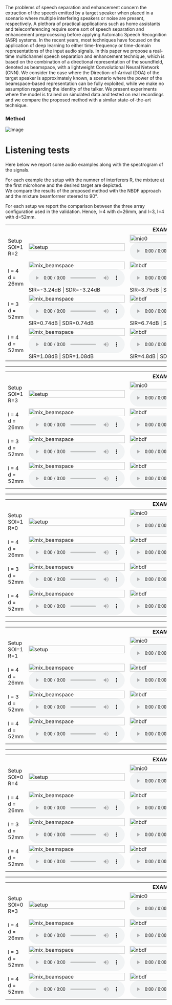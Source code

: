 The problems of speech separation and enhancement concern the extraction of the speech emitted by a target speaker when placed in a scenario where multiple interfering speakers or noise are present, respectively. A plethora of practical applications such as home assistants and teleconferencing require some sort of speech separation and enhancement preprocessing before applying Automatic Speech Recognition (ASR) systems. In the recent years, most techniques have focused on the application of deep learning to either time-frequency or time-domain representations of the input audio signals. In this paper we propose a real-time multichannel speech separation and enhancement technique, which is based on the combination of a directional representation of the soundfield, denoted as beamspace, with a lightweight Convolutional Neural Network (CNN). We consider the case where the Direction-of-Arrival (DOA) of the target speaker is approximately known, a scenario where the power of the beamspace-based representation can be fully exploited, while we make no assumption regarding the identity of the talker. We present experiments where the model is trained on simulated data and tested on real recordings and we compare the proposed method with a similar state-of-the-art technique.


### Method
![Image](figures/pipeline.png)

# Listening tests
Here below we report some audio examples along with the spectrogram of the signals. <br>

For each example the setup with the numner of interferers R, the mixture at the first microhone and the desired target are depicted. <br>
We compare the results of the proposed method with the NBDF approach and the mixture beamformer steered to 90°.

For each setup we report the comparison between the three array configuration used in the validation. Hence, I=4 with d=26mm,
and I=3, I=4 with d=52mm.

<!-- ***************************************** EXAMPLE 1 *************************************************** -->
<table style="width: 100%; table-layout: fixed; word-wrap: normal;">
  <!-- SETUP -->
  <tr> 
    <th colspan="4" style="text-align:center;">EXAMPLE 1</th>
  </tr>
  <tr>
    <td>
      Setup <br>
      SOI=1 <br>
      R=2
    </td>
    <td>
      <img src="examples/exs1/ds1/setup.png" title="setup" width="100%"/>
    </td>
    <td>
      <img src="examples/exs1/ds1/mixture_mic0.png" title="mic0" width="100%"/>
      <audio controls>
        <source src="examples/exs1/ds1/mixture_mic0.wav" type="audio/mpeg">
        Your browser does not support the audio element.
      </audio>
    </td>
    <td>
      <img src="examples/exs1/ds1/target_beamspace.png" title="target" width="100%"/>
      <audio controls>
        <source src="examples/exs1/ds1/target_beamspace.wav" type="audio/mpeg">
        Your browser does not support the audio element.
      </audio>
    </td>
  </tr>
  <!-- TITLE 
  <tr> 
    <td>
      Dataset
    </td>
    <td>
      Mixture Beamspace
    </td>
    <td>
      NBDF method
    </td>
    <td>
      Proposed method
    </td>
  </tr>
  -->
  <!-- DATASET 1 -->
  <tr> 
    <td>
      I = 4 <br>
      d = 26mm
    </td>
    <td>
      <img src="examples/exs1/ds1/mixture_beamspace.png" title="mix_beamspace" width="100%"/>
      <audio controls>
        <source src="examples/exs1/ds1/mixture_beamspace.wav" type="audio/mpeg">
        Your browser does not support the audio element.
      </audio>
      SIR=-3.24dB | SDR=-3.24dB
    </td>
    <td>
      <img src="examples/exs1/ds1/nbdf.png" title="nbdf" width="100%"/>
      <audio controls>
        <source src="examples/exs1/ds1/nbdf.wav" type="audio/mpeg">
        Your browser does not support the audio element.
      </audio>
      SIR=3.75dB | SDR=-0.86dB
    </td>
    <td>
      <img src="examples/exs1/ds1/proposed.png" title="target" width="100%"/>
      <audio controls>
        <source src="examples/exs1/ds1/proposed.wav" type="audio/mpeg">
        Your browser does not support the audio element.
      </audio>
      SIR=1.35dB | SDR=-0.23dB
    </td>
  </tr>
  <!-- DATASET 2 -->
  <tr> 
    <td>
      I = 3 <br>
      d = 52mm
    </td>
    <td>
      <img src="examples/exs1/ds2/mixture_beamspace.png" title="mix_beamspace" width="100%"/>
      <audio controls>
        <source src="examples/exs1/ds2/mixture_beamspace.wav" type="audio/mpeg">
        Your browser does not support the audio element.
      </audio>
      SIR=0.74dB | SDR=0.74dB
    </td>
    <td>
      <img src="examples/exs1/ds2/nbdf.png" title="nbdf" width="100%"/>
      <audio controls>
        <source src="examples/exs1/ds2/nbdf.wav" type="audio/mpeg">
        Your browser does not support the audio element.
      </audio>
      SIR=6.74dB | SDR=3.64dB
    </td>
    <td>
      <img src="examples/exs1/ds2/proposed.png" title="target" width="100%"/>
      <audio controls>
        <source src="examples/exs1/ds2/proposed.wav" type="audio/mpeg">
        Your browser does not support the audio element.
      </audio>
      SIR=5.4dB | SDR=4.05dB
    </td>
  </tr>
  <!-- DATASET 3 -->
  <tr> 
    <td>
      I = 4 <br>
      d = 52mm
    </td>
    <td>
      <img src="examples/exs1/ds3/mixture_beamspace.png" title="mix_beamspace" width="100%"/>
      <audio controls>
        <source src="examples/exs1/ds3/mixture_beamspace.wav" type="audio/mpeg">
        Your browser does not support the audio element.
      </audio>
      SIR=1.08dB | SDR=1.08dB
    </td>
    <td>
      <img src="examples/exs1/ds3/nbdf.png" title="nbdf" width="100%"/>
      <audio controls>
        <source src="examples/exs1/ds3/nbdf.wav" type="audio/mpeg">
        Your browser does not support the audio element.
      </audio>
      SIR=4.8dB | SDR=0.29dB
    </td>
    <td>
      <img src="examples/exs1/ds3/proposed.png" title="target" width="100%"/>
      <audio controls>
        <source src="examples/exs1/ds3/proposed.wav" type="audio/mpeg">
        Your browser does not support the audio element.
      </audio>
      SIR=2.27dB | SDR=1.1dB
    </td>
  </tr>
</table>

<!-- ***************************************** EXAMPLE 2 *************************************************** -->
<hr />
<table style="width: 100%; table-layout: fixed; word-wrap: normal;">
  <!-- SETUP -->
  <tr> 
    <th colspan="4" style="text-align:center;">EXAMPLE 2</th>
  </tr>
  <tr>
    <td>
      Setup <br>
      SOI=1 <br>
      R=3
    </td>
    <td>
      <img src="examples/exs2/ds1/setup.png" title="setup" width="100%"/>
    </td>
    <td>
      <img src="examples/exs2/ds1/mixture_mic0.png" title="mic0" width="100%"/>
      <audio controls>
        <source src="examples/exs2/ds1/mixture_mic0.wav" type="audio/mpeg">
        Your browser does not support the audio element.
      </audio>
    </td>
    <td>
      <img src="examples/exs2/ds1/target_beamspace.png" title="target" width="100%"/>
      <audio controls>
        <source src="examples/exs2/ds1/target_beamspace.wav" type="audio/mpeg">
        Your browser does not support the audio element.
      </audio>
    </td>
  </tr>
  <!-- TITLE 
  <tr> 
    <td>
      Dataset
    </td>
    <td>
      Mixture Beamspace
    </td>
    <td>
      NBDF method
    </td>
    <td>
      Proposed method
    </td>
  </tr>
  -->
  <!-- DATASET 1 -->
  <tr> 
    <td>
      I = 4 <br>
      d = 26mm
    </td>
    <td>
      <img src="examples/exs2/ds1/mixture_beamspace.png" title="mix_beamspace" width="100%"/>
      <audio controls>
        <source src="examples/exs2/ds1/mixture_beamspace.wav" type="audio/mpeg">
        Your browser does not support the audio element.
      </audio>
    </td>
    <td>
      <img src="examples/exs2/ds1/nbdf.png" title="nbdf" width="100%"/>
      <audio controls>
        <source src="examples/exs2/ds1/nbdf.wav" type="audio/mpeg">
        Your browser does not support the audio element.
      </audio>
    </td>
    <td>
      <img src="examples/exs2/ds1/proposed.png" title="target" width="100%"/>
      <audio controls>
        <source src="examples/exs2/ds1/proposed.wav" type="audio/mpeg">
        Your browser does not support the audio element.
      </audio>
    </td>
  </tr>
  <!-- DATASET 2 -->
  <tr> 
    <td>
      I = 3 <br>
      d = 52mm
    </td>
    <td>
      <img src="examples/exs2/ds2/mixture_beamspace.png" title="mix_beamspace" width="100%"/>
      <audio controls>
        <source src="examples/exs2/ds2/mixture_beamspace.wav" type="audio/mpeg">
        Your browser does not support the audio element.
      </audio>
    </td>
    <td>
      <img src="examples/exs2/ds2/nbdf.png" title="nbdf" width="100%"/>
      <audio controls>
        <source src="examples/exs2/ds2/nbdf.wav" type="audio/mpeg">
        Your browser does not support the audio element.
      </audio>
    </td>
    <td>
      <img src="examples/exs2/ds2/proposed.png" title="target" width="100%"/>
      <audio controls>
        <source src="examples/exs2/ds2/proposed.wav" type="audio/mpeg">
        Your browser does not support the audio element.
      </audio>
    </td>
  </tr>
  <!-- DATASET 3 -->
  <tr> 
    <td>
      I = 4 <br>
      d = 52mm
    </td>
    <td>
      <img src="examples/exs2/ds3/mixture_beamspace.png" title="mix_beamspace" width="100%"/>
      <audio controls>
        <source src="examples/exs2/ds3/mixture_beamspace.wav" type="audio/mpeg">
        Your browser does not support the audio element.
      </audio>
    </td>
    <td>
      <img src="examples/exs2/ds3/nbdf.png" title="nbdf" width="100%"/>
      <audio controls>
        <source src="examples/exs2/ds3/nbdf.wav" type="audio/mpeg">
        Your browser does not support the audio element.
      </audio>
    </td>
    <td>
      <img src="examples/exs2/ds3/proposed.png" title="target" width="100%"/>
      <audio controls>
        <source src="examples/exs2/ds3/proposed.wav" type="audio/mpeg">
        Your browser does not support the audio element.
      </audio>
    </td>
  </tr>
</table>

<!-- ***************************************** EXAMPLE 3 *************************************************** -->
<hr />
<table style="width: 100%; table-layout: fixed; word-wrap: normal;">
  <!-- SETUP -->
  <tr> 
    <th colspan="4" style="text-align:center;">EXAMPLE 3</th>
  </tr>
  <tr>
    <td>
      Setup <br>
      SOI=1 <br>
      R=0
    </td>
    <td>
      <img src="examples/exs3/ds1/setup.png" title="setup" width="100%"/>
    </td>
    <td>
      <img src="examples/exs3/ds1/mixture_mic0.png" title="mic0" width="100%"/>
      <audio controls>
        <source src="examples/exs3/ds1/mixture_mic0.wav" type="audio/mpeg">
        Your browser does not support the audio element.
      </audio>
    </td>
    <td>
      <img src="examples/exs3/ds1/target_beamspace.png" title="target" width="100%"/>
      <audio controls>
        <source src="examples/exs3/ds1/target_beamspace.wav" type="audio/mpeg">
        Your browser does not support the audio element.
      </audio>
    </td>
  </tr>
  <!-- TITLE 
  <tr> 
    <td>
      Dataset
    </td>
    <td>
      Mixture Beamspace
    </td>
    <td>
      NBDF method
    </td>
    <td>
      Proposed method
    </td>
  </tr>
  -->
  <!-- DATASET 1 -->
  <tr> 
    <td>
      I = 4 <br>
      d = 26mm
    </td>
    <td>
      <img src="examples/exs3/ds1/mixture_beamspace.png" title="mix_beamspace" width="100%"/>
      <audio controls>
        <source src="examples/exs3/ds1/mixture_beamspace.wav" type="audio/mpeg">
        Your browser does not support the audio element.
      </audio>
    </td>
    <td>
      <img src="examples/exs3/ds1/nbdf.png" title="nbdf" width="100%"/>
      <audio controls>
        <source src="examples/exs3/ds1/nbdf.wav" type="audio/mpeg">
        Your browser does not support the audio element.
      </audio>
    </td>
    <td>
      <img src="examples/exs3/ds1/proposed.png" title="target" width="100%"/>
      <audio controls>
        <source src="examples/exs3/ds1/proposed.wav" type="audio/mpeg">
        Your browser does not support the audio element.
      </audio>
    </td>
  </tr>
  <!-- DATASET 2 -->
  <tr> 
    <td>
      I = 3 <br>
      d = 52mm
    </td>
    <td>
      <img src="examples/exs3/ds2/mixture_beamspace.png" title="mix_beamspace" width="100%"/>
      <audio controls>
        <source src="examples/exs3/ds2/mixture_beamspace.wav" type="audio/mpeg">
        Your browser does not support the audio element.
      </audio>
    </td>
    <td>
      <img src="examples/exs3/ds2/nbdf.png" title="nbdf" width="100%"/>
      <audio controls>
        <source src="examples/exs3/ds2/nbdf.wav" type="audio/mpeg">
        Your browser does not support the audio element.
      </audio>
    </td>
    <td>
      <img src="examples/exs3/ds2/proposed.png" title="target" width="100%"/>
      <audio controls>
        <source src="examples/exs3/ds2/proposed.wav" type="audio/mpeg">
        Your browser does not support the audio element.
      </audio>
    </td>
  </tr>
  <!-- DATASET 3 -->
  <tr> 
    <td>
      I = 4 <br>
      d = 52mm
    </td>
    <td>
      <img src="examples/exs3/ds3/mixture_beamspace.png" title="mix_beamspace" width="100%"/>
      <audio controls>
        <source src="examples/exs3/ds3/mixture_beamspace.wav" type="audio/mpeg">
        Your browser does not support the audio element.
      </audio>
    </td>
    <td>
      <img src="examples/exs3/ds3/nbdf.png" title="nbdf" width="100%"/>
      <audio controls>
        <source src="examples/exs3/ds3/nbdf.wav" type="audio/mpeg">
        Your browser does not support the audio element.
      </audio>
    </td>
    <td>
      <img src="examples/exs3/ds3/proposed.png" title="target" width="100%"/>
      <audio controls>
        <source src="examples/exs3/ds3/proposed.wav" type="audio/mpeg">
        Your browser does not support the audio element.
      </audio>
    </td>
  </tr>
</table>

<!-- ***************************************** EXAMPLE 4 *************************************************** -->
<hr />
<table style="width: 100%; table-layout: fixed; word-wrap: normal;">
  <!-- SETUP -->
  <tr> 
    <th colspan="4" style="text-align:center;">EXAMPLE 4</th>
  </tr>
  <tr>
    <td>
      Setup <br>
      SOI=1 <br>
      R=1
    </td>
    <td>
      <img src="examples/exs4/ds1/setup.png" title="setup" width="100%"/>
    </td>
    <td>
      <img src="examples/exs4/ds1/mixture_mic0.png" title="mic0" width="100%"/>
      <audio controls>
        <source src="examples/exs4/ds1/mixture_mic0.wav" type="audio/mpeg">
        Your browser does not support the audio element.
      </audio>
    </td>
    <td>
      <img src="examples/exs4/ds1/target_beamspace.png" title="target" width="100%"/>
      <audio controls>
        <source src="examples/exs4/ds1/target_beamspace.wav" type="audio/mpeg">
        Your browser does not support the audio element.
      </audio>
    </td>
  </tr>
  <!-- TITLE 
  <tr> 
    <td>
      Dataset
    </td>
    <td>
      Mixture Beamspace
    </td>
    <td>
      NBDF method
    </td>
    <td>
      Proposed method
    </td>
  </tr>
  -->
  <!-- DATASET 1 -->
  <tr> 
    <td>
      I = 4 <br>
      d = 26mm
    </td>
    <td>
      <img src="examples/exs4/ds1/mixture_beamspace.png" title="mix_beamspace" width="100%"/>
      <audio controls>
        <source src="examples/exs4/ds1/mixture_beamspace.wav" type="audio/mpeg">
        Your browser does not support the audio element.
      </audio>
    </td>
    <td>
      <img src="examples/exs4/ds1/nbdf.png" title="nbdf" width="100%"/>
      <audio controls>
        <source src="examples/exs4/ds1/nbdf.wav" type="audio/mpeg">
        Your browser does not support the audio element.
      </audio>
    </td>
    <td>
      <img src="examples/exs4/ds1/proposed.png" title="target" width="100%"/>
      <audio controls>
        <source src="examples/exs4/ds1/proposed.wav" type="audio/mpeg">
        Your browser does not support the audio element.
      </audio>
    </td>
  </tr>
  <!-- DATASET 2 -->
  <tr> 
    <td>
      I = 3 <br>
      d = 52mm
    </td>
    <td>
      <img src="examples/exs4/ds2/mixture_beamspace.png" title="mix_beamspace" width="100%"/>
      <audio controls>
        <source src="examples/exs4/ds2/mixture_beamspace.wav" type="audio/mpeg">
        Your browser does not support the audio element.
      </audio>
    </td>
    <td>
      <img src="examples/exs4/ds2/nbdf.png" title="nbdf" width="100%"/>
      <audio controls>
        <source src="examples/exs4/ds2/nbdf.wav" type="audio/mpeg">
        Your browser does not support the audio element.
      </audio>
    </td>
    <td>
      <img src="examples/exs4/ds2/proposed.png" title="target" width="100%"/>
      <audio controls>
        <source src="examples/exs4/ds2/proposed.wav" type="audio/mpeg">
        Your browser does not support the audio element.
      </audio>
    </td>
  </tr>
  <!-- DATASET 3 -->
  <tr> 
    <td>
      I = 4 <br>
      d = 52mm
    </td>
    <td>
      <img src="examples/exs4/ds3/mixture_beamspace.png" title="mix_beamspace" width="100%"/>
      <audio controls>
        <source src="examples/exs4/ds3/mixture_beamspace.wav" type="audio/mpeg">
        Your browser does not support the audio element.
      </audio>
    </td>
    <td>
      <img src="examples/exs4/ds3/nbdf.png" title="nbdf" width="100%"/>
      <audio controls>
        <source src="examples/exs4/ds3/nbdf.wav" type="audio/mpeg">
        Your browser does not support the audio element.
      </audio>
    </td>
    <td>
      <img src="examples/exs4/ds3/proposed.png" title="target" width="100%"/>
      <audio controls>
        <source src="examples/exs4/ds3/proposed.wav" type="audio/mpeg">
        Your browser does not support the audio element.
      </audio>
    </td>
  </tr>
</table>

<!-- ***************************************** EXAMPLE 5 *************************************************** -->
<hr />
<table style="width: 100%; table-layout: fixed; word-wrap: normal;">
  <!-- SETUP -->
  <tr> 
    <th colspan="4" style="text-align:center;">EXAMPLE 5</th>
  </tr>
  <tr>
    <td>
      Setup <br>
      SOI=0 <br>
      R=4
    </td>
    <td>
      <img src="examples/exs5/ds1/setup.png" title="setup" width="100%"/>
    </td>
    <td>
      <img src="examples/exs5/ds1/mixture_mic0.png" title="mic0" width="100%"/>
      <audio controls>
        <source src="examples/exs5/ds1/mixture_mic0.wav" type="audio/mpeg">
        Your browser does not support the audio element.
      </audio>
    </td>
    <td>
      <img src="examples/exs5/ds1/target_beamspace.png" title="target" width="100%"/>
      <audio controls>
        <source src="examples/exs5/ds1/target_beamspace.wav" type="audio/mpeg">
        Your browser does not support the audio element.
      </audio>
    </td>
  </tr>
  <!-- TITLE 
  <tr> 
    <td>
      Dataset
    </td>
    <td>
      Mixture Beamspace
    </td>
    <td>
      NBDF method
    </td>
    <td>
      Proposed method
    </td>
  </tr>
  -->
  <!-- DATASET 1 -->
  <tr> 
    <td>
      I = 4 <br>
      d = 26mm
    </td>
    <td>
      <img src="examples/exs5/ds1/mixture_beamspace.png" title="mix_beamspace" width="100%"/>
      <audio controls>
        <source src="examples/exs5/ds1/mixture_beamspace.wav" type="audio/mpeg">
        Your browser does not support the audio element.
      </audio>
    </td>
    <td>
      <img src="examples/exs5/ds1/nbdf.png" title="nbdf" width="100%"/>
      <audio controls>
        <source src="examples/exs5/ds1/nbdf.wav" type="audio/mpeg">
        Your browser does not support the audio element.
      </audio>
    </td>
    <td>
      <img src="examples/exs5/ds1/proposed.png" title="target" width="100%"/>
      <audio controls>
        <source src="examples/exs5/ds1/proposed.wav" type="audio/mpeg">
        Your browser does not support the audio element.
      </audio>
    </td>
  </tr>
  <!-- DATASET 2 -->
  <tr> 
    <td>
      I = 3 <br>
      d = 52mm
    </td>
    <td>
      <img src="examples/exs5/ds2/mixture_beamspace.png" title="mix_beamspace" width="100%"/>
      <audio controls>
        <source src="examples/exs5/ds2/mixture_beamspace.wav" type="audio/mpeg">
        Your browser does not support the audio element.
      </audio>
    </td>
    <td>
      <img src="examples/exs5/ds2/nbdf.png" title="nbdf" width="100%"/>
      <audio controls>
        <source src="examples/exs5/ds2/nbdf.wav" type="audio/mpeg">
        Your browser does not support the audio element.
      </audio>
    </td>
    <td>
      <img src="examples/exs5/ds2/proposed.png" title="target" width="100%"/>
      <audio controls>
        <source src="examples/exs5/ds2/proposed.wav" type="audio/mpeg">
        Your browser does not support the audio element.
      </audio>
    </td>
  </tr>
  <!-- DATASET 3 -->
  <tr> 
    <td>
      I = 4 <br>
      d = 52mm
    </td>
    <td>
      <img src="examples/exs5/ds3/mixture_beamspace.png" title="mix_beamspace" width="100%"/>
      <audio controls>
        <source src="examples/exs5/ds3/mixture_beamspace.wav" type="audio/mpeg">
        Your browser does not support the audio element.
      </audio>
    </td>
    <td>
      <img src="examples/exs5/ds3/nbdf.png" title="nbdf" width="100%"/>
      <audio controls>
        <source src="examples/exs5/ds3/nbdf.wav" type="audio/mpeg">
        Your browser does not support the audio element.
      </audio>
    </td>
    <td>
      <img src="examples/exs5/ds3/proposed.png" title="target" width="100%"/>
      <audio controls>
        <source src="examples/exs5/ds3/proposed.wav" type="audio/mpeg">
        Your browser does not support the audio element.
      </audio>
    </td>
  </tr>
</table>

<!-- ***************************************** EXAMPLE 6 *************************************************** -->
<hr />
<table style="width: 100%; table-layout: fixed; word-wrap: normal;">
  <!-- SETUP -->
  <tr> 
    <th colspan="4" style="text-align:center;">EXAMPLE 6</th>
  </tr>
  <tr>
    <td>
      Setup <br>
      SOI=0 <br>
      R=3
    </td>
    <td>
      <img src="examples/exs6/ds1/setup.png" title="setup" width="100%"/>
    </td>
    <td>
      <img src="examples/exs6/ds1/mixture_mic0.png" title="mic0" width="100%"/>
      <audio controls>
        <source src="examples/exs6/ds1/mixture_mic0.wav" type="audio/mpeg">
        Your browser does not support the audio element.
      </audio>
    </td>
    <td>
      <img src="examples/exs6/ds1/target_beamspace.png" title="target" width="100%"/>
      <audio controls>
        <source src="examples/exs6/ds1/target_beamspace.wav" type="audio/mpeg">
        Your browser does not support the audio element.
      </audio>
    </td>
  </tr>
  <!-- TITLE 
  <tr> 
    <td>
      Dataset
    </td>
    <td>
      Mixture Beamspace
    </td>
    <td>
      NBDF method
    </td>
    <td>
      Proposed method
    </td>
  </tr>
  -->
  <!-- DATASET 1 -->
  <tr> 
    <td>
      I = 4 <br>
      d = 26mm
    </td>
    <td>
      <img src="examples/exs6/ds1/mixture_beamspace.png" title="mix_beamspace" width="100%"/>
      <audio controls>
        <source src="examples/exs6/ds1/mixture_beamspace.wav" type="audio/mpeg">
        Your browser does not support the audio element.
      </audio>
    </td>
    <td>
      <img src="examples/exs6/ds1/nbdf.png" title="nbdf" width="100%"/>
      <audio controls>
        <source src="examples/exs6/ds1/nbdf.wav" type="audio/mpeg">
        Your browser does not support the audio element.
      </audio>
    </td>
    <td>
      <img src="examples/exs6/ds1/proposed.png" title="target" width="100%"/>
      <audio controls>
        <source src="examples/exs6/ds1/proposed.wav" type="audio/mpeg">
        Your browser does not support the audio element.
      </audio>
    </td>
  </tr>
  <!-- DATASET 2 -->
  <tr> 
    <td>
      I = 3 <br>
      d = 52mm
    </td>
    <td>
      <img src="examples/exs6/ds2/mixture_beamspace.png" title="mix_beamspace" width="100%"/>
      <audio controls>
        <source src="examples/exs6/ds2/mixture_beamspace.wav" type="audio/mpeg">
        Your browser does not support the audio element.
      </audio>
    </td>
    <td>
      <img src="examples/exs6/ds2/nbdf.png" title="nbdf" width="100%"/>
      <audio controls>
        <source src="examples/exs6/ds2/nbdf.wav" type="audio/mpeg">
        Your browser does not support the audio element.
      </audio>
    </td>
    <td>
      <img src="examples/exs6/ds2/proposed.png" title="target" width="100%"/>
      <audio controls>
        <source src="examples/exs6/ds2/proposed.wav" type="audio/mpeg">
        Your browser does not support the audio element.
      </audio>
    </td>
  </tr>
  <!-- DATASET 3 -->
  <tr> 
    <td>
      I = 4 <br>
      d = 52mm
    </td>
    <td>
      <img src="examples/exs6/ds3/mixture_beamspace.png" title="mix_beamspace" width="100%"/>
      <audio controls>
        <source src="examples/exs6/ds3/mixture_beamspace.wav" type="audio/mpeg">
        Your browser does not support the audio element.
      </audio>
    </td>
    <td>
      <img src="examples/exs6/ds3/nbdf.png" title="nbdf" width="100%"/>
      <audio controls>
        <source src="examples/exs6/ds3/nbdf.wav" type="audio/mpeg">
        Your browser does not support the audio element.
      </audio>
    </td>
    <td>
      <img src="examples/exs6/ds3/proposed.png" title="target" width="100%"/>
      <audio controls>
        <source src="examples/exs6/ds3/proposed.wav" type="audio/mpeg">
        Your browser does not support the audio element.
      </audio>
    </td>
  </tr>
</table>

